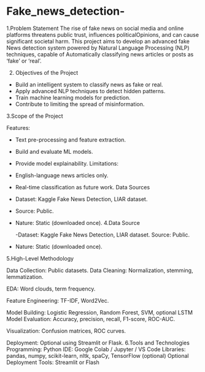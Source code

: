 # Fake_news_detection-
1.Problem Statement
The rise of fake news on social media and online platforms threatens public trust, influences politicalOpinions, and can cause significant societal harm. This project aims to develop an advanced fake News detection system powered by Natural Language Processing (NLP) techniques, capable of Automatically classifying news articles or posts as ‘fake’ or ‘real’.

2. Objectives of the Project

- Build an intelligent system to classify news as fake or real.
- Apply advanced NLP techniques to detect hidden patterns.
- Train machine learning models for prediction.
- Contribute to limiting the spread of misinformation.

3.Scope of the Project

Features:
- Text pre-processing and feature extraction.
- Build and evaluate ML models.
- Provide model explainability.
Limitations:
- English-language news articles only.
- Real-time classification as future work.
Data Sources
- Dataset: Kaggle Fake News Detection, LIAR dataset.
- Source: Public.
- Nature: Static (downloaded once).
4.Data Source 

  -Dataset: Kaggle Fake News Detection, LIAR dataset.
Source: Public.
- Nature: Static (downloaded once).

5.High-Level Methodology

Data Collection:
              Public datasets.
Data Cleaning:
           Normalization, stemming, lemmatization.

EDA:
       Word clouds, term frequency.
 
Feature Engineering: 
          TF-IDF, Word2Vec.

Model Building: 
            Logistic Regression, Random Forest, SVM, optional LSTM
Model Evaluation: 
            Accuracy, precision, recall, F1-score, ROC-AUC.

Visualization: Confusion matrices, ROC curves.

Deployment: Optional using Streamlit or Flask.
6.Tools and Technologies
Programming: Python
IDE: Google Colab / Jupyter / VS Code
Libraries: pandas, numpy, scikit-learn, nltk, spaCy, TensorFlow (optional)
Optional Deployment Tools: Streamlit or Flash
